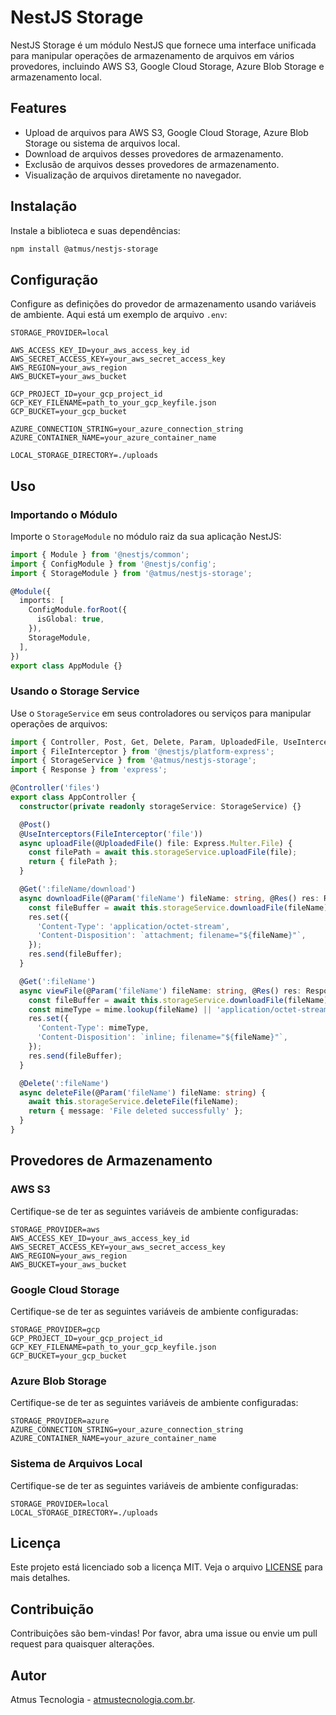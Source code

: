 # NestJS Storage

NestJS Storage é um módulo NestJS que fornece uma interface unificada para manipular operações de armazenamento de arquivos em vários provedores, incluindo AWS S3, Google Cloud Storage, Azure Blob Storage e armazenamento local.

## Features

- Upload de arquivos para AWS S3, Google Cloud Storage, Azure Blob Storage ou sistema de arquivos local.
- Download de arquivos desses provedores de armazenamento.
- Exclusão de arquivos desses provedores de armazenamento.
- Visualização de arquivos diretamente no navegador.

## Instalação

Instale a biblioteca e suas dependências:

```bash
npm install @atmus/nestjs-storage
```

## Configuração

Configure as definições do provedor de armazenamento usando variáveis de ambiente. Aqui está um exemplo de arquivo `.env`:

```env
STORAGE_PROVIDER=local

AWS_ACCESS_KEY_ID=your_aws_access_key_id
AWS_SECRET_ACCESS_KEY=your_aws_secret_access_key
AWS_REGION=your_aws_region
AWS_BUCKET=your_aws_bucket

GCP_PROJECT_ID=your_gcp_project_id
GCP_KEY_FILENAME=path_to_your_gcp_keyfile.json
GCP_BUCKET=your_gcp_bucket

AZURE_CONNECTION_STRING=your_azure_connection_string
AZURE_CONTAINER_NAME=your_azure_container_name

LOCAL_STORAGE_DIRECTORY=./uploads
```

## Uso

### Importando o Módulo

Importe o `StorageModule` no módulo raiz da sua aplicação NestJS:

```typescript
import { Module } from '@nestjs/common';
import { ConfigModule } from '@nestjs/config';
import { StorageModule } from '@atmus/nestjs-storage';

@Module({
  imports: [
    ConfigModule.forRoot({
      isGlobal: true,
    }),
    StorageModule,
  ],
})
export class AppModule {}
```

### Usando o Storage Service

Use o `StorageService` em seus controladores ou serviços para manipular operações de arquivos:

```typescript
import { Controller, Post, Get, Delete, Param, UploadedFile, UseInterceptors, Res } from '@nestjs/common';
import { FileInterceptor } from '@nestjs/platform-express';
import { StorageService } from '@atmus/nestjs-storage';
import { Response } from 'express';

@Controller('files')
export class AppController {
  constructor(private readonly storageService: StorageService) {}

  @Post()
  @UseInterceptors(FileInterceptor('file'))
  async uploadFile(@UploadedFile() file: Express.Multer.File) {
    const filePath = await this.storageService.uploadFile(file);
    return { filePath };
  }

  @Get(':fileName/download')
  async downloadFile(@Param('fileName') fileName: string, @Res() res: Response) {
    const fileBuffer = await this.storageService.downloadFile(fileName);
    res.set({
      'Content-Type': 'application/octet-stream',
      'Content-Disposition': `attachment; filename="${fileName}"`,
    });
    res.send(fileBuffer);
  }

  @Get(':fileName')
  async viewFile(@Param('fileName') fileName: string, @Res() res: Response) {
    const fileBuffer = await this.storageService.downloadFile(fileName);
    const mimeType = mime.lookup(fileName) || 'application/octet-stream';
    res.set({
      'Content-Type': mimeType,
      'Content-Disposition': `inline; filename="${fileName}"`,
    });
    res.send(fileBuffer);
  }

  @Delete(':fileName')
  async deleteFile(@Param('fileName') fileName: string) {
    await this.storageService.deleteFile(fileName);
    return { message: 'File deleted successfully' };
  }
}
```

## Provedores de Armazenamento

### AWS S3

Certifique-se de ter as seguintes variáveis de ambiente configuradas:

```env
STORAGE_PROVIDER=aws
AWS_ACCESS_KEY_ID=your_aws_access_key_id
AWS_SECRET_ACCESS_KEY=your_aws_secret_access_key
AWS_REGION=your_aws_region
AWS_BUCKET=your_aws_bucket
```

### Google Cloud Storage

Certifique-se de ter as seguintes variáveis de ambiente configuradas:

```env
STORAGE_PROVIDER=gcp
GCP_PROJECT_ID=your_gcp_project_id
GCP_KEY_FILENAME=path_to_your_gcp_keyfile.json
GCP_BUCKET=your_gcp_bucket
```

### Azure Blob Storage

Certifique-se de ter as seguintes variáveis de ambiente configuradas:

```env
STORAGE_PROVIDER=azure
AZURE_CONNECTION_STRING=your_azure_connection_string
AZURE_CONTAINER_NAME=your_azure_container_name
```

### Sistema de Arquivos Local

Certifique-se de ter as seguintes variáveis de ambiente configuradas:

```env
STORAGE_PROVIDER=local
LOCAL_STORAGE_DIRECTORY=./uploads
```

## Licença

Este projeto está licenciado sob a licença MIT. Veja o arquivo [LICENSE](LICENSE) para mais detalhes.

## Contribuição

Contribuições são bem-vindas! Por favor, abra uma issue ou envie um pull request para quaisquer alterações.

## Autor

Atmus Tecnologia - [atmustecnologia.com.br](https://atmustecnologia.com.br).